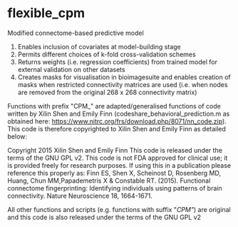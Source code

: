 # flexible_cpm
Modified connectome-based predictive model

1) Enables inclusion of covariates at model-building stage
2) Permits different choices of k-fold cross-validation schemes
3) Returns weights (i.e. regression coefficients) from trained model for external validation on other datasets
4) Creates masks for visualisation in bioimagesuite and enables creation of masks when restricted connectivity matrices are used (i.e. when nodes are removed from the original 268 x 268 connectivity matrix) 

Functions with prefix "CPM_" are adapted/generalised functions of code written by Xilin Shen and Emily Finn (codeshare_behavioral_prediction.m as obtained here: 
https://www.nitrc.org/frs/download.php/8071/nn_code.zip). This code is therefore copyrighted to Xilin Shen and Emily Finn as detailed below:

Copyright 2015 Xilin Shen and Emily Finn 
This code is released under the terms of the GNU GPL v2. This code is not FDA approved for clinical use; it is provided freely for research purposes. If using this in a publication please reference this properly as: 
Finn ES, Shen X, Scheinost D, Rosenberg MD, Huang, Chun MM,Papademetris X & Constable RT. (2015). Functional connectome fingerprinting: Identifying individuals using patterns of brain connectivity. Nature Neuroscience 18, 1664-1671.

All other functions and scripts (e.g. functions with suffix "_CPM"_) are original and this code is also released under the terms of the GNU GPL v2
